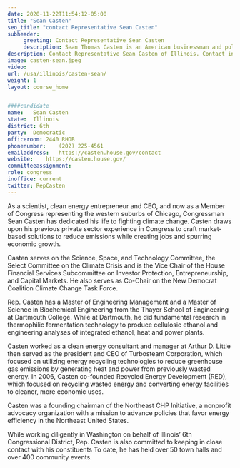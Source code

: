```yaml
---
date: 2020-11-22T11:54:12-05:00
title: "Sean Casten"
seo_title: "contact Representative Sean Casten"
subheader:
     greeting: Contact Representative Sean Casten 
     description: Sean Thomas Casten is an American businessman and politician serving as the U.S. Representative for Illinois's 6th congressional district. The district covers portions of five counties, and includes many of Chicago's western suburbs, such as Wheaton, Palatine, and Barrington.
description: Contact Representative Sean Casten of Illinois. Contact information for Sean Casten includes email address, phone number, and mailing address.
image: casten-sean.jpeg
video: 
url: /usa/illinois/casten-sean/
weight: 1
layout: course_home


####candidate
name:	Sean Casten
state:	Illinois
district: 6th
party:	Democratic
officeroom:	2440 RHOB
phonenumber:	(202) 225-4561
emailaddress:	https://casten.house.gov/contact
website:	https://casten.house.gov/
committeeassignment: 
role: congress
inoffice: current
twitter: RepCasten
---
```


As a scientist, clean energy entrepreneur and CEO, and now as a Member of Congress representing the western suburbs of Chicago, Congressman Sean Casten has dedicated his life to fighting climate change. Casten draws upon his previous private sector experience in Congress to craft market-based solutions to reduce emissions while creating jobs and spurring economic growth. 

Casten serves on the Science, Space, and Technology Committee, the Select Committee on the Climate Crisis and is the  Vice Chair of the House Financial Services Subcommittee on Investor Protection, Entrepreneurship, and Capital Markets. He also serves as Co-Chair on the New Democrat Coalition Climate Change Task Force.

Rep. Casten has a Master of Engineering Management and a Master of Science in Biochemical Engineering from the Thayer School of Engineering at Dartmouth College. While at Dartmouth, he did fundamental research in thermophilic fermentation technology to produce cellulosic ethanol and engineering analyses of integrated ethanol, heat and power plants. 

Casten worked as a clean energy consultant and manager at Arthur D. Little then served as the president and CEO of Turbosteam Corporation, which focused on utilizing energy recycling technologies to reduce greenhouse gas emissions by generating heat and power from previously wasted energy.  In 2006, Casten co-founded Recycled Energy Development (RED), which focused on recycling wasted energy and converting energy facilities to cleaner, more economic uses. 

Casten was a founding chairman of the Northeast CHP Initiative, a nonprofit advocacy organization with a mission to advance policies that favor energy efficiency in the Northeast United States. 

While working diligently in Washington on behalf of Illinois’ 6th Congressional District, Rep. Casten is also committed to keeping in close contact with his constituents To date, he has held over 50 town halls and over 400 community events. 
